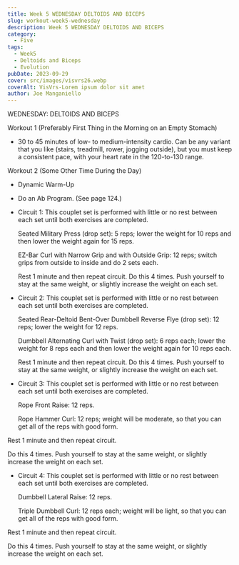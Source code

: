 ```yaml
---
title: Week 5 WEDNESDAY DELTOIDS AND BICEPS
slug: workout-week5-wednesday
description: Week 5 WEDNESDAY DELTOIDS AND BICEPS
category:
  - Five
tags:
  - Week5
  - Deltoids and Biceps
  - Evolution  
pubDate: 2023-09-29
cover: src/images/visvrs26.webp
coverAlt: VisVrs-Lorem ipsum dolor sit amet
author: Joe Manganiello
---
```


WEDNESDAY: DELTOIDS AND BICEPS

Workout 1 (Preferably First Thing in the Morning on an Empty Stomach)

- 30 to 45 minutes of low- to medium-intensity cardio. Can be any variant that you like (stairs, treadmill, rower, jogging outside), but you must keep a consistent pace, with your heart rate in the 120-to-130 range.

Workout 2 (Some Other Time During the Day)

- Dynamic Warm-Up

- Do an Ab Program. (See page 124.)

- Circuit 1: This couplet set is performed with little or no rest between each set until both exercises are completed.

  Seated Military Press (drop set): 5 reps; lower the weight for 10 reps and then lower the weight again for 15 reps.

  EZ-Bar Curl with Narrow Grip and with Outside Grip: 12 reps; switch grips from outside to inside and do 2 sets each.

  Rest 1 minute and then repeat circuit. Do this 4 times. Push yourself to stay at the same weight, or slightly increase the weight on each set.
  
- Circuit 2: This couplet set is performed with little or no rest between each set until both exercises are completed.

  Seated Rear-Deltoid Bent-Over Dumbbell Reverse Flye (drop set): 12 reps; lower the weight for 12 reps.

  Dumbbell Alternating Curl with Twist (drop set): 6 reps each; lower the weight for 8 reps each and then lower the weight again for 10 reps each.

  Rest 1 minute and then repeat circuit. Do this 4 times. Push yourself to stay at the same weight, or slightly increase the weight on each set.

- Circuit 3: This couplet set is performed with little or no rest between each set until both exercises are completed.

  Rope Front Raise: 12 reps.

  Rope Hammer Curl: 12 reps; weight will be moderate, so that you can get all of the reps with good form.

Rest 1 minute and then repeat circuit. 

Do this 4 times. Push yourself to stay at the same weight, or slightly increase the weight on each set.

- Circuit 4: This couplet set is performed with little or no rest between each set until both exercises are completed.

  Dumbbell Lateral Raise: 12 reps.

  Triple Dumbbell Curl: 12 reps each; weight will be light, so that you can get all of the reps with good form.

Rest 1 minute and then repeat circuit. 

Do this 4 times. Push yourself to stay at the same weight, or slightly increase the weight on each set.
